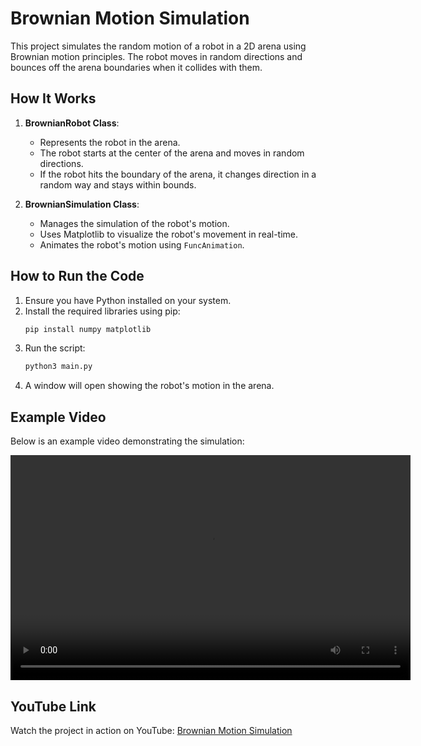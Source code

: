 # Brownian Motion Simulation

This project simulates the random motion of a robot in a 2D arena using Brownian motion principles. The robot moves in random directions and bounces off the arena boundaries when it collides with them.

## How It Works

1. **BrownianRobot Class**:
   - Represents the robot in the arena.
   - The robot starts at the center of the arena and moves in random directions.
   - If the robot hits the boundary of the arena, it changes direction in a random way and stays within bounds.

2. **BrownianSimulation Class**:
   - Manages the simulation of the robot's motion.
   - Uses Matplotlib to visualize the robot's movement in real-time.
   - Animates the robot's motion using `FuncAnimation`.


## How to Run the Code

1. Ensure you have Python installed on your system.
2. Install the required libraries using pip:
   ```bash
   pip install numpy matplotlib
   ```
3. Run the script:
   ```bash
   python3 main.py
   ```
4. A window will open showing the robot's motion in the arena.

## Example Video

Below is an example video demonstrating the simulation:

<video width="640" height="360" controls>
  <source src="example.mp4" type="video/mp4">
  Your browser does not support the video tag.
</video>

## YouTube Link

Watch the project in action on YouTube: [Brownian Motion Simulation](https://www.youtube.com/watch?v=example_link)